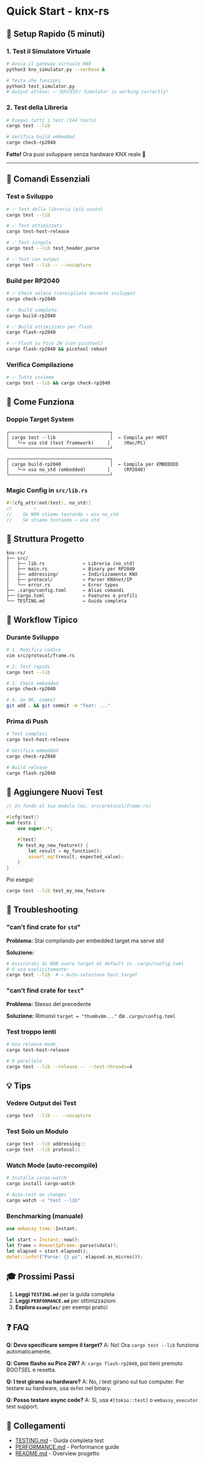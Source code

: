# Quick Start - knx-rs

## 🎯 Setup Rapido (5 minuti)

### 1. Test il Simulatore Virtuale

```bash
# Avvia il gateway virtuale KNX
python3 knx_simulator.py --verbose &

# Testa che funzioni
python3 test_simulator.py
# Output atteso: ✅ SUCCESS! Simulator is working correctly!
```

### 2. Test della Libreria

```bash
# Esegui tutti i test (144 tests)
cargo test --lib

# Verifica build embedded
cargo check-rp2040
```

**Fatto!** Ora puoi sviluppare senza hardware KNX reale 🚀

---

## 🚀 Comandi Essenziali

### Test e Sviluppo

```bash
# ✅ Test della libreria (più usato)
cargo test --lib

# ✅ Test ottimizzati
cargo test-host-release

# ✅ Test singolo
cargo test --lib test_header_parse

# ✅ Test con output
cargo test --lib -- --nocapture
```

### Build per RP2040

```bash
# ✅ Check veloce (consigliato durante sviluppo)
cargo check-rp2040

# ✅ Build completo
cargo build-rp2040

# ✅ Build ottimizzato per flash
cargo flash-rp2040

# ✅ Flash su Pico 2W (con picotool)
cargo flash-rp2040 && picotool reboot
```

### Verifica Compilazione

```bash
# ✅ Tutto insieme
cargo test --lib && cargo check-rp2040
```

## 📖 Come Funziona

### Doppio Target System

```
┌─────────────────────────────────────┐
│ cargo test --lib                    │  ← Compila per HOST
│   └─> usa std (test framework)     │     (Mac/PC)
└─────────────────────────────────────┘

┌─────────────────────────────────────┐
│ cargo build-rp2040                  │  ← Compila per EMBEDDED
│   └─> usa no_std (embedded)        │     (RP2040)
└─────────────────────────────────────┘
```

### Magic Config in `src/lib.rs`

```rust
#![cfg_attr(not(test), no_std)]
//        ↑
//    Se NON stiamo testando → usa no_std
//    Se stiamo testando → usa std
```

## 🔧 Struttura Progetto

```
knx-rs/
├── src/
│   ├── lib.rs              ← Libreria (no_std)
│   ├── main.rs             ← Binary per RP2040
│   ├── addressing/         ← Indirizzamento KNX
│   ├── protocol/           ← Parser KNXnet/IP
│   └── error.rs            ← Error types
├── .cargo/config.toml      ← Alias comandi
├── Cargo.toml              ← Features e profili
└── TESTING.md              ← Guida completa
```

## 🎯 Workflow Tipico

### Durante Sviluppo

```bash
# 1. Modifica codice
vim src/protocol/frame.rs

# 2. Test rapidi
cargo test --lib

# 3. Check embedded
cargo check-rp2040

# 4. Se OK, commit
git add . && git commit -m "feat: ..."
```

### Prima di Push

```bash
# Test completi
cargo test-host-release

# Verifica embedded
cargo check-rp2040

# Build release
cargo flash-rp2040
```

## 📝 Aggiungere Nuovi Test

```rust
// In fondo al tuo modulo (es. src/protocol/frame.rs)

#[cfg(test)]
mod tests {
    use super::*;

    #[test]
    fn test_my_new_feature() {
        let result = my_function();
        assert_eq!(result, expected_value);
    }
}
```

Poi esegui:
```bash
cargo test --lib test_my_new_feature
```

## 🐛 Troubleshooting

### "can't find crate for `std`"

**Problema:** Stai compilando per embedded target ma serve std

**Soluzione:**
```bash
# Assicurati di NON avere target di default in .cargo/config.toml
# O usa esplicitamente:
cargo test --lib  # ← Auto-seleziona host target
```

### "can't find crate for `test`"

**Problema:** Stesso del precedente

**Soluzione:** Rimuovi `target = "thumbv8m..."` da `.cargo/config.toml`

### Test troppo lenti

```bash
# Usa release mode
cargo test-host-release

# O parallelo
cargo test --lib --release -- --test-threads=4
```

## 💡 Tips

### Vedere Output dei Test

```bash
cargo test --lib -- --nocapture
```

### Test Solo un Modulo

```bash
cargo test --lib addressing::
cargo test --lib protocol::
```

### Watch Mode (auto-recompile)

```bash
# Installa cargo-watch
cargo install cargo-watch

# Auto-test on changes
cargo watch -x "test --lib"
```

### Benchmarking (manuale)

```rust
use embassy_time::Instant;

let start = Instant::now();
let frame = KnxnetIpFrame::parse(&data)?;
let elapsed = start.elapsed();
defmt::info!("Parse: {} µs", elapsed.as_micros());
```

## 🎓 Prossimi Passi

1. **Leggi `TESTING.md`** per la guida completa
2. **Leggi `PERFORMANCE.md`** per ottimizzazioni
3. **Esplora `examples/`** per esempi pratici

## ❓ FAQ

**Q: Devo specificare sempre il target?**
A: No! Ora `cargo test --lib` funziona automaticamente.

**Q: Come flasho su Pico 2W?**
A: `cargo flash-rp2040`, poi tieni premuto BOOTSEL e resetta.

**Q: I test girano su hardware?**
A: No, i test girano sul tuo computer. Per testare su hardware, usa `defmt` nel binary.

**Q: Posso testare async code?**
A: Sì, usa `#[tokio::test]` o `embassy_executor` test support.

## 🔗 Collegamenti

- [TESTING.md](TESTING.md) - Guida completa test
- [PERFORMANCE.md](PERFORMANCE.md) - Performance guide
- [README.md](README.md) - Overview progetto
